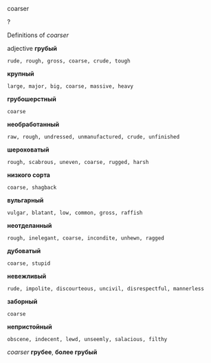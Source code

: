 coarser

?


Definitions of _coarser_

adjective
**грубый**

    rude, rough, gross, coarse, crude, tough
**крупный**

    large, major, big, coarse, massive, heavy
**грубошерстный**

    coarse
**необработанный**

    raw, rough, undressed, unmanufactured, crude, unfinished
**шероховатый**

    rough, scabrous, uneven, coarse, rugged, harsh
**низкого сорта**

    coarse, shagback
**вульгарный**

    vulgar, blatant, low, common, gross, raffish
**неотделанный**

    rough, inelegant, coarse, incondite, unhewn, ragged
**дубоватый**

    coarse, stupid
**невежливый**

    rude, impolite, discourteous, uncivil, disrespectful, mannerless
**заборный**

    coarse
**непристойный**

    obscene, indecent, lewd, unseemly, salacious, filthy

_coarser_
**грубее**, **более грубый**